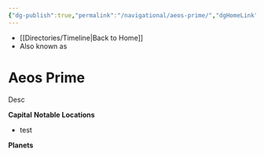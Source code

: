 ```yaml
---
{"dg-publish":true,"permalink":"/navigational/aeos-prime/","dgHomeLink":false}
---
```


- [[Directories/Timeline\|Back to Home]]
- Also known as 

# Aeos Prime
Desc

**Capital**
**Notable Locations**
- test

**Planets**
